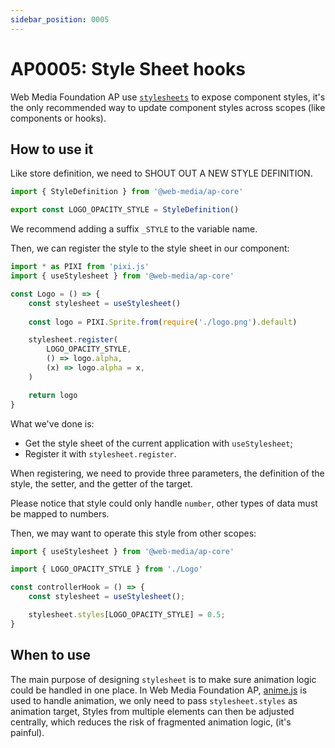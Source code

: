 ```yaml
---
sidebar_position: 0005
---
```


# AP0005: Style Sheet hooks

Web Media Foundation AP use [`stylesheets`](/classes/stylesheet) to expose component styles, it's
the only recommended way to update component styles across scopes (like 
components or hooks).

## How to use it

Like store definition, we need to SHOUT OUT A NEW STYLE DEFINITION.

```ts
import { StyleDefinition } from '@web-media/ap-core'

export const LOGO_OPACITY_STYLE = StyleDefinition()
```

We recommend adding a suffix `_STYLE` to the variable name.

Then, we can register the style to the style sheet in our component:

```ts
import * as PIXI from 'pixi.js'
import { useStylesheet } from '@web-media/ap-core'

const Logo = () => {
    const stylesheet = useStylesheet()
    
    const logo = PIXI.Sprite.from(require('./logo.png').default)

    stylesheet.register(
        LOGO_OPACITY_STYLE,
        () => logo.alpha,
        (x) => logo.alpha = x,
    )

    return logo
}
```

What we've done is:
* Get the style sheet of the current application with `useStylesheet`;
* Register it with `stylesheet.register`.

When registering, we need to provide three parameters, the definition of the 
style, the setter, and the getter of the target.

Please notice that style could only handle `number`, other types of data must be
mapped to numbers.

Then, we may want to operate this style from other scopes:

```ts
import { useStylesheet } from '@web-media/ap-core'

import { LOGO_OPACITY_STYLE } from './Logo'

const controllerHook = () => {
    const stylesheet = useStylesheet();

    stylesheet.styles[LOGO_OPACITY_STYLE] = 0.5;
}
```

## When to use

The main purpose of designing `stylesheet` is to make sure animation logic could
be handled in one place. In Web Media Foundation AP, [anime.js](https://animejs.com/) is used to 
handle animation, we only need to pass `stylesheet.styles` as animation target,
Styles from multiple elements can then be adjusted centrally, which reduces the 
risk of fragmented animation logic, (it's painful).
